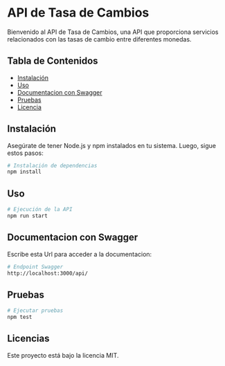 # API de Tasa de Cambios

Bienvenido al API de Tasa de Cambios, una API que proporciona servicios relacionados con las tasas de cambio entre diferentes monedas.

## Tabla de Contenidos

- [Instalación](#instalación)
- [Uso](#uso)
- [Documentacion con Swagger](#documentacion)
- [Pruebas](#pruebas)
- [Licencia](#licencia)

## Instalación

Asegúrate de tener Node.js y npm instalados en tu sistema. Luego, sigue estos pasos:
```bash
# Instalación de dependencias
npm install
```
## Uso
```bash
# Ejecución de la API
npm run start
```
## Documentacion con Swagger
Escribe esta Url para acceder a la documentacion:
```bash
# Endpoint Swagger
http://localhost:3000/api/
```
## Pruebas
```bash
# Ejecutar pruebas
npm test
```
## Licencias
Este proyecto está bajo la licencia MIT.
